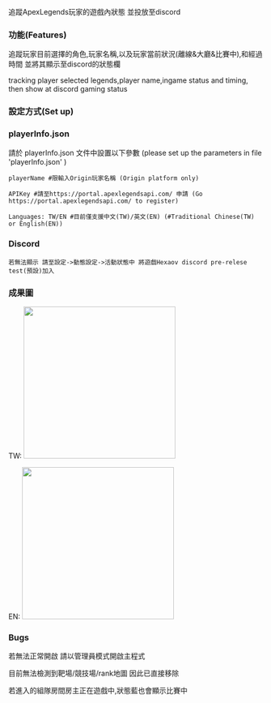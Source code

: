 追蹤ApexLegends玩家的遊戲內狀態 並投放至discord

### 功能(Features)

   追蹤玩家目前選擇的角色,玩家名稱,以及玩家當前狀況(離線&大廳&比賽中),和經過時間 並將其顯示至discord的狀態欄
   
   tracking player selected legends,player name,ingame status and timing, then show at discord gaming status
   
   
   
   
   



### 設定方式(Set up)


   ### playerInfo.json


   請於 playerInfo.json 文件中設置以下參數 (please set up the parameters in file 'playerInfo.json' )

    playerName #限輸入Origin玩家名稱 (Origin platform only)
   
    APIKey #請至https://portal.apexlegendsapi.com/ 申請 (Go https://portal.apexlegendsapi.com/ to register)
   
    Languages: TW/EN #目前僅支援中文(TW)/英文(EN) (#Traditional Chinese(TW) or English(EN))
    

   ### Discord


    若無法顯示 請至設定->動態設定->活動狀態中 將遊戲Hexaov discord pre-relese test(預設)加入





### 成果圖

TW:
<a href="https://github.com/a3510377" style="border-radius:50%">
    <img width="300px" src="https://media.discordapp.net/attachments/872419914718273587/976852857506656256/unknown.png">
</a>

EN:
<a href="https://github.com/a3510377" style="border-radius:50%">
    <img width="300px" src="https://media.discordapp.net/attachments/872419914718273587/976855909185773578/unknown.png">
</a>


### Bugs
若無法正常開啟 請以管理員模式開啟主程式

目前無法檢測到靶場/競技場/rank地圖 因此已直接移除

若進入的組隊房間房主正在遊戲中,狀態藍也會顯示比賽中





